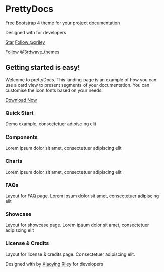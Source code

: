 <span class="icon_documents_alt icon" aria-hidden="true"></span> <span class="text-highlight">Pretty</span><span class="text-bold">Docs</span>
==============================================================================================================================================

Free Bootstrap 4 theme for your project documentation

Designed with for developers

<a href="https://github.com/xriley/PrettyDocs-Theme" class="github-button">Star</a> <a href="https://github.com/xriley" class="github-button">Follow @xriley</a>

<a href="https://twitter.com/3rdwave_themes?ref_src=twsrc%5Etfw" class="twitter-follow-button">Follow @3rdwave_themes</a>

Getting started is easy!
------------------------

Welcome to prettyDocs. This landing page is an example of how you can use a card view to present segments of your documentation. You can customise the icon fonts based on your needs.

<a href="https://themes.3rdwavemedia.com/bootstrap-templates/startup/prettydocs-free-bootstrap-theme-for-developers-and-startups/" class="btn btn-primary btn-cta"><em></em> Download Now</a>

### Quick Start

Demo example, consectetuer adipiscing elit

<a href="start.html" class="link"><span></span></a>

<span class="icon icon_puzzle_alt" aria-hidden="true"></span>

### Components

Lorem ipsum dolor sit amet, consectetuer adipiscing elit

<a href="components.html" class="link"><span></span></a>

<span class="icon icon_datareport_alt" aria-hidden="true"></span>

### Charts

Lorem ipsum dolor sit amet, consectetuer adipiscing elit

<a href="charts.html" class="link"><span></span></a>

<span class="icon icon_lifesaver" aria-hidden="true"></span>

### FAQs

Layout for FAQ page. Lorem ipsum dolor sit amet, consectetuer adipiscing elit

<a href="faqs.html" class="link"><span></span></a>

<span class="icon icon_genius" aria-hidden="true"></span>

### Showcase

Layout for showcase page. Lorem ipsum dolor sit amet, consectetuer adipiscing elit

<a href="showcase.html" class="link"><span></span></a>

<span class="icon icon_gift" aria-hidden="true"></span>

### License & Credits

Layout for license & credits page. Consectetuer adipiscing elit.

<a href="license.html" class="link"><span></span></a>

<span class="small">Designed with by [Xiaoying Riley](https://themes.3rdwavemedia.com/) for developers</span>
